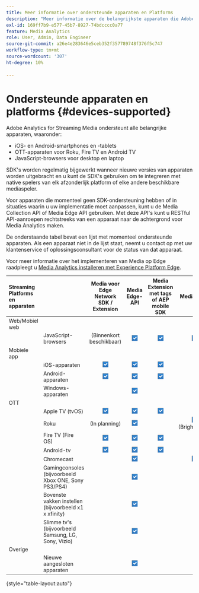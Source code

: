 ```yaml
---
title: Meer informatie over ondersteunde apparaten en Platforms
description: "Meer informatie over de belangrijkste apparaten die Adobe Analytics for Streaming Media ondersteunt, zoals iOS, Android, OTT-apparaten en JavaScript-browsers."
exl-id: 169ff7b9-e577-45b7-8927-74bdcccc0a77
feature: Media Analytics
role: User, Admin, Data Engineer
source-git-commit: a26e4e283646e5ceb352f357789748f376f5c747
workflow-type: tm+mt
source-wordcount: '307'
ht-degree: 10%

---
```


# Ondersteunde apparaten en platforms {#devices-supported}

Adobe Analytics for Streaming Media ondersteunt alle belangrijke apparaten, waaronder:

* iOS- en Android-smartphones en -tablets
* OTT-apparaten voor Roku, Fire TV en Android TV
* JavaScript-browsers voor desktop en laptop

SDK&#39;s worden regelmatig bijgewerkt wanneer nieuwe versies van apparaten worden uitgebracht en u kunt de SDK&#39;s gebruiken om te integreren met native spelers van elk afzonderlijk platform of elke andere beschikbare mediaspeler.

Voor apparaten die momenteel geen SDK-ondersteuning hebben of in situaties waarin u uw implementatie moet aanpassen, kunt u de Media Collection API of Media Edge API gebruiken. Met deze API&#39;s kunt u RESTful API-aanroepen rechtstreeks van een apparaat naar de achtergrond voor Media Analytics maken.

De onderstaande tabel bevat een lijst met momenteel ondersteunde apparaten. Als een apparaat niet in de lijst staat, neemt u contact op met uw klantenservice of oplossingsconsultant voor de status van dat apparaat.

Voor meer informatie over het implementeren van Media op Edge raadpleegt u [Media Analytics installeren met Experience Platform Edge](/help/implementation/edge/implementation-edge.md).

| Streaming Platforms en apparaten | | Media voor Edge Network SDK / Extension | Media Edge-API | Media Extension met tags of AEP mobile SDK | Media-SDK | Media Collection-API |
|:---|:---|:---:|:---:|:---:|:---:|:---:|
| Web/Mobiel web | | | | | |
| | JavaScript-browsers | (Binnenkort beschikbaar) | ![Ondersteund](/help/assets/icon-blue-check.png) | ![Ondersteund](/help/assets/icon-blue-check.png) | ![Ondersteund](/help/assets/icon-blue-check.png) | ![Ondersteund](/help/assets/icon-blue-check.png) |
| Mobiele app | | | | | |
| | iOS-apparaten | ![Ondersteund](/help/assets/icon-blue-check.png) | ![Ondersteund](/help/assets/icon-blue-check.png) | ![Ondersteund](/help/assets/icon-blue-check.png) | | ![Ondersteund](/help/assets/icon-blue-check.png) | |
| | Android-apparaten | ![Ondersteund](/help/assets/icon-blue-check.png) | ![Ondersteund](/help/assets/icon-blue-check.png) | ![Ondersteund](/help/assets/icon-blue-check.png) | | ![Ondersteund](/help/assets/icon-blue-check.png) |
| | Windows-apparaten | | ![Ondersteund](/help/assets/icon-blue-check.png) | | | ![Ondersteund](/help/assets/icon-blue-check.png) |
| OTT | | | | | | |
| | Apple TV (tvOS) | ![Ondersteund](/help/assets/icon-blue-check.png) | ![Ondersteund](/help/assets/icon-blue-check.png) | ![Ondersteund](/help/assets/icon-blue-check.png) | | ![Ondersteund](/help/assets/icon-blue-check.png) |
| | Roku | (In planning) | ![Ondersteund](/help/assets/icon-blue-check.png) | | ![Ondersteund](/help/assets/icon-blue-check.png)<br>(BrightScript) | ![Ondersteund](/help/assets/icon-blue-check.png)<br>(native) |
| | Fire TV (Fire OS) | ![Ondersteund](/help/assets/icon-blue-check.png) | ![Ondersteund](/help/assets/icon-blue-check.png) | ![Ondersteund](/help/assets/icon-blue-check.png) | | ![Ondersteund](/help/assets/icon-blue-check.png) |
| | Android-tv | ![Ondersteund](/help/assets/icon-blue-check.png) | ![Ondersteund](/help/assets/icon-blue-check.png) | ![Ondersteund](/help/assets/icon-blue-check.png) | | ![Ondersteund](/help/assets/icon-blue-check.png) |
| | Chromecast | | ![Ondersteund](/help/assets/icon-blue-check.png) | | ![Ondersteund](/help/assets/icon-blue-check.png) | ![Ondersteund](/help/assets/icon-blue-check.png) |
| | Gamingconsoles (bijvoorbeeld Xbox ONE, Sony PS3/PS4) | | ![Ondersteund](/help/assets/icon-blue-check.png) | | | ![Ondersteund](/help/assets/icon-blue-check.png) |
| | Bovenste vakken instellen (bijvoorbeeld x1 x xfinity) | | ![Ondersteund](/help/assets/icon-blue-check.png) | | | ![Ondersteund](/help/assets/icon-blue-check.png) |
| | Slimme tv&#39;s (bijvoorbeeld Samsung, LG, Sony, Vizio) | | ![Ondersteund](/help/assets/icon-blue-check.png) | | | ![Ondersteund](/help/assets/icon-blue-check.png) |
| Overige | | | | | | |
| | Nieuwe aangesloten apparaten | | ![Ondersteund](/help/assets/icon-blue-check.png) | | | ![Ondersteund](/help/assets/icon-blue-check.png) |

{style="table-layout:auto"}
